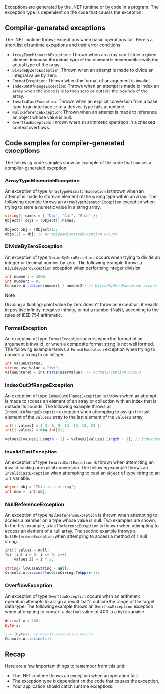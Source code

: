 Exceptions are generated by the .NET runtime or by code in a program. The exception type is dependent on the code that causes the exception.

## Compiler-generated exceptions

The .NET runtime throws exceptions when basic operations fail. Here's a short list of runtime exceptions and their error conditions:

- `ArrayTypeMismatchException`: Thrown when an array can't store a given element because the actual type of the element is incompatible with the actual type of the array.
- `DivideByZeroException`: Thrown when an attempt is made to divide an integral value by zero.
- `FormatException`: Thrown when the format of an argument is invalid.
- `IndexOutOfRangeException`: Thrown when an attempt is made to index an array when the index is less than zero or outside the bounds of the array.
- `InvalidCastException`: Thrown when an explicit conversion from a base type to an interface or to a derived type fails at runtime.
- `NullReferenceException`: Thrown when an attempt is made to reference an object whose value is null.
- `OverflowException`: Thrown when an arithmetic operation in a checked context overflows.

## Code samples for compiler-generated exceptions

The following code samples show an example of the code that causes a compiler-generated exception.

### ArrayTypeMismatchException

An exception of type `ArrayTypeMismatchException` is thrown when an attempt is made to store an element of the wrong type within an array. The following example throws an `ArrayTypeMismatchException` exception when trying to store a numeric value in a string array.

```csharp
string[] names = { "Dog", "Cat", "Fish" };
Object[] objs = (Object[])names;

Object obj = (Object)13;
objs[2] = obj; // ArrayTypeMismatchException occurs
```

### DivideByZeroException

An exception of type `DivideByZeroException` occurs when trying to divide an integer or Decimal number by zero. The following example throws a `DivideByZeroException` exception when performing integer division.

```csharp
int number1 = 3000;
int number2 = 0;
Console.WriteLine(number1 / number2); // DivideByZeroException occurs
```

> [!NOTE]
> Dividing a floating-point value by zero doesn't throw an exception; it results in positive infinity, negative infinity, or not a number (NaN), according to the rules of IEEE 754 arithmetic.

### FormatException

An exception of type `FormatException` occurs when the format of an argument is invalid, or when a composite format string is not well formed. The following example throws a `FormatException` exception when trying to convert a string to an integer.

```csharp
int valueEntered;
string userValue = "two";
valueEntered = int.Parse(userValue); // FormatException occurs
```

### IndexOutOfRangeException

An exception of type `IndexOutOfRangeException` is thrown when an attempt is made to access an element of an array or collection with an index that is outside its bounds. The following example throws an `IndexOutOfRangeException` exception when attempting to assign the last element of the `values1` array to the last element of the `values2` array.

```csharp
int[] values1 = { 3, 6, 9, 12, 15, 18, 21 };
int[] values2 = new int[6];

values2[values1.Length - 1] = values1[values1.Length - 1]; // IndexOutOfRangeException occurs
```

### InvalidCastException

An exception of type `InvalidCastException` is thrown when attempting an invalid casting or explicit conversion. The following example throws an `InvalidCastException` when attempting to cast an `object` of type string to an `int` variable.

```csharp
object obj = "This is a string";
int num = (int)obj;
```

### NullReferenceException

An exception of type `NullReferenceException` is thrown when attempting to access a member on a type whose value is null. Two examples are shown. In the first example, a `NullReferenceException` is thrown when attempting to access an element of a null array. The second example throws a `NullReferenceException` when attempting to access a method of a null string.

```csharp
int[] values = null;
for (int i = 0; i <= 9; i++)
    values[i] = i * 2;
```

```csharp
string? lowCaseString = null;
Console.WriteLine(lowCaseString.ToUpper());
```

### OverflowException

An exception of type `OverflowException` occurs when an arithmetic operation attempts to assign a result that's outside the range of the target data type. The following example throws an `OverflowException` exception when attempting to convert a `decimal` value of 400 to a `byte` variable.

```csharp
decimal x = 400;
byte i;

i = (byte)x; // OverflowException occurs
Console.WriteLine(i);
```

## Recap

Here are a few important things to remember from this unit:

- The .NET runtime throws an exception when an operation fails.
- The exception type is dependent on the code that causes the exception.
- Your application should catch runtime exceptions.